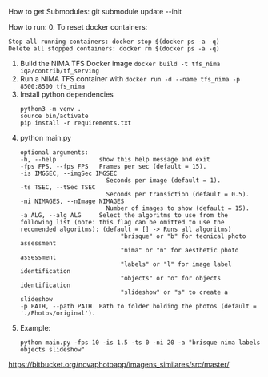 How to get Submodules:
git submodule update --init

How to run: 
0. To reset docker containers:
   ```
   Stop all running containers: docker stop $(docker ps -a -q)
   Delete all stopped containers: docker rm $(docker ps -a -q)
   ```
1. Build the NIMA TFS Docker image `docker build -t tfs_nima iqa/contrib/tf_serving`
2. Run a NIMA TFS container with `docker run -d --name tfs_nima -p 8500:8500 tfs_nima`
3. Install python dependencies
    ```
    python3 -m venv .
    source bin/activate
    pip install -r requirements.txt
    ```
4. python main.py
    ```
    optional arguments:
    -h, --help            show this help message and exit
    -fps FPS, --fps FPS   Frames per sec (default = 15).
    -is IMGSEC, --imgSec IMGSEC
                            Seconds per image (default = 1).
    -ts TSEC, --tSec TSEC
                            Seconds per transiction (default = 0.5).
    -ni NIMAGES, --nImage NIMAGES
                            Number of images to show (default = 15).
    -a ALG, --alg ALG     Select the algoritms to use from the following list (note: this flag can be omitted to use the recomended algoritms): (default = [] -> Runs all algoritms)
                                "brisque" or "b" for tecnical photo assessment
                                "nima" or "n" for aesthetic photo assessment
                                "labels" or "l" for image label identification
                                "objects" or "o" for objects identification
                                "slideshow" or "s" to create a slideshow
    -p PATH, --path PATH  Path to folder holding the photos (default = './Photos/original').
    ```
5. Example:
    ```
    python main.py -fps 10 -is 1.5 -ts 0 -ni 20 -a "brisque nima labels objects slideshow"
    ```

https://bitbucket.org/novaphotoapp/imagens_similares/src/master/
